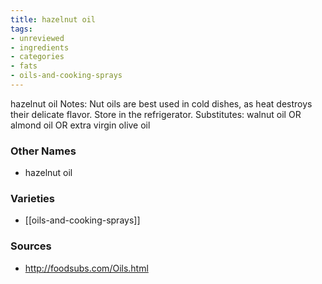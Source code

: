 ```yaml
---
title: hazelnut oil
tags:
- unreviewed
- ingredients
- categories
- fats
- oils-and-cooking-sprays
---
```

hazelnut oil Notes: Nut oils are best used in cold dishes, as heat destroys their delicate flavor. Store in the refrigerator. Substitutes: walnut oil OR almond oil OR extra virgin olive oil

### Other Names

* hazelnut oil

### Varieties

* [[oils-and-cooking-sprays]]

### Sources
* http://foodsubs.com/Oils.html
